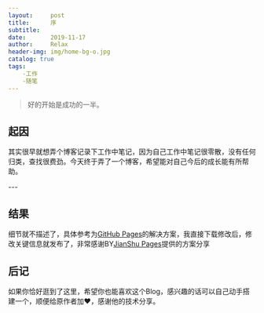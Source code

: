 ```yaml
---
layout:     post
title:      序
subtitle:   
date:       2019-11-17
author:     Relax
header-img: img/home-bg-o.jpg
catalog: true
tags:
    -工作
    -随笔
---
```

> 好的开始是成功的一半。


## 起因

其实很早就想弄个博客记录下工作中笔记，因为自己工作中笔记很零散，没有任何归类，查找很费劲。今天终于弄了一个博客，希望能对自己今后的成长能有所帮助。

<p id = "build"></p>
---

## 结果

细节就不描述了，具体参考为[GitHub Pages](https://huangxuan.me/)的解决方案，我直接下载修改后，修改关键信息就发布了，非常感谢BY[JianShu Pages](https://www.jianshu.com/p/e68fba58f75c)提供的方案分享

## 后记

如果你恰好逛到了这里，希望你也能喜欢这个Blog，感兴趣的话可以自己动手搭建一个，顺便给原作者加❤，感谢他的技术分享。



